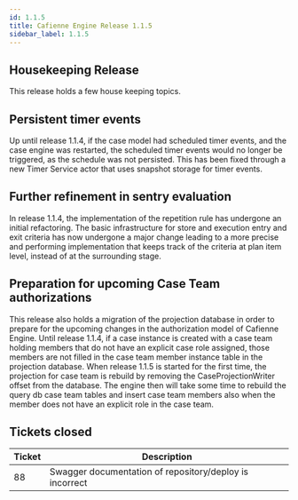 ```yaml
---
id: 1.1.5
title: Cafienne Engine Release 1.1.5
sidebar_label: 1.1.5
---
```


## Housekeeping Release

This release holds a few house keeping topics.

## Persistent timer events
Up until release 1.1.4, if the case model had scheduled timer events, and the case engine was restarted, the scheduled timer events would no longer be triggered, as the schedule was not persisted.
This has been fixed through a new Timer Service actor that uses snapshot storage for timer events.

## Further refinement in sentry evaluation
In release 1.1.4, the implementation of the repetition rule has undergone an initial refactoring.
The basic infrastructure for store and execution entry and exit criteria has now undergone a major change leading to a more precise and performing implementation that keeps track of the criteria at plan item level, instead of at the surrounding stage.

## Preparation for upcoming Case Team authorizations
This release also holds a migration of the projection database in order to prepare for the upcoming changes in the authorization model of Cafienne Engine. Until release 1.1.4, if a case instance is created with a case team holding members that do not have an explicit case role assigned, those members are not filled in the case team member instance table in the projection database.
When release 1.1.5 is started for the first time, the projection for case team is rebuild by removing the CaseProjectionWriter offset from the database. The engine then will take some time to rebuild the query db case team tables and insert case team members also when the member does not have an explicit role in the case team.

## Tickets closed

| Ticket   | Description |
|----------|-------------|
| 88 | Swagger documentation of repository/deploy is incorrect

